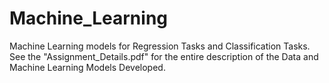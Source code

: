 # Machine_Learning
Machine Learning models for Regression Tasks and Classification Tasks. See the "Assignment_Details.pdf" for the entire description of the Data and Machine Learning Models Developed.
